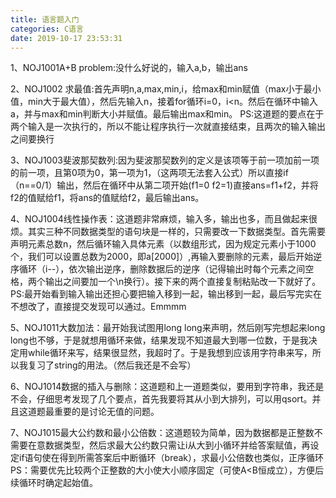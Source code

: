 ```yaml
---
title: 语言题入门
categories: C语言
date: 2019-10-17 23:53:31
---
```

1、NOJ1001A+B problem:没什么好说的，输入a,b，输出ans

2、NOJ1002	求最值:首先声明n,a,max,min,i，给max和min赋值（max小于最小值，min大于最大值），然后先输入n，接着for循环i=0，i<n。然后在循环中输入a，并与max和min判断大小并赋值。最后输出max和min。
PS:这道题的要点在于两个输入是一次执行的，所以不能让程序执行一次就直接结束，且两次的输入输出之间要换行

3、NOJ1003斐波那契数列:因为斐波那契数列的定义是该项等于前一项加前一项的前一项，且第0项为0，第一项为1，（这两项无法套入公式）所以直接if（n==0/1）输出，然后在循环中从第二项开始(f1=0 f2=1)直接ans=f1+f2，并将f2的值赋给f1，将ans的值赋给f2，最后输出ans。

4、NOJ1004线性操作表：这道题非常麻烦，输入多，输出也多，而且做起来很烦。其实三种不同数据类型的语句块是一样的，只需要改一下数据类型。首先需要声明元素总数n，然后循环输入具体元素（以数组形式，因为规定元素小于1000个，我们可以设置总数为2000，即a[2000]）,再输入要删除的元素，最后开始逆序循环（i--），依次输出逆序，删除数据后的逆序（记得输出时每个元素之间空格，两个输出之间要加一个\n换行）。接下来的两个直接复制粘贴改一下就好了。
PS:最开始看到输入输出还担心要把输入移到一起，输出移到一起，最后写完实在不想改了，直接提交发现可以通过。Emmmm

5、NOJ1011大数加法：最开始我试图用long long来声明，然后刚写完想起来long long也不够，于是就想用循环来做，结果发现不知道最大到哪一位数，于是我决定用while循环来写，结果很显然，我超时了。于是我想到应该用字符串来写，所以我复习了string的用法。（然后我还是不会写）

6、NOJ1014数据的插入与删除：这道题和上一道题类似，要用到字符串，我还是不会，仔细思考发现了几个要点，首先我要将其从小到大排列，可以用qsort。并且这道题最重要的是讨论无值的问题。

7、NOJ1015最大公约数和最小公倍数：这道题较为简单，因为数据都是正整数不需要在意数据类型，然后求最大公约数只需让i从大到小循环并给答案赋值，再设定if语句使在得到所需答案后中断循环（break），求最小公倍数也类似，正序循环
PS：需要优先比较两个正整数的大小使大小顺序固定（可使A<B恒成立），方便后续循环时确定起始值。
